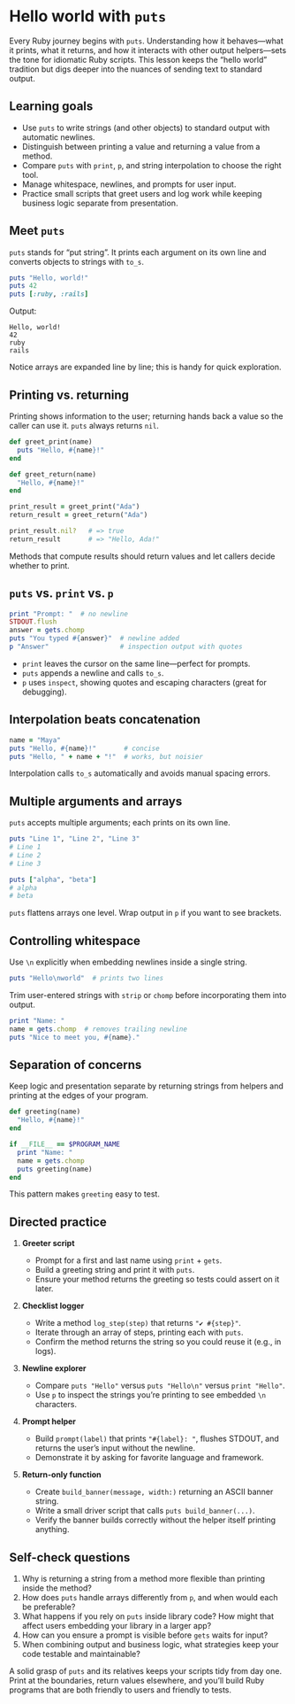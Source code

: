# Hello world with `puts`

Every Ruby journey begins with `puts`. Understanding how it behaves—what it prints, what it returns, and how it interacts with other output helpers—sets the tone for idiomatic Ruby scripts. This lesson keeps the “hello world” tradition but digs deeper into the nuances of sending text to standard output.

## Learning goals

- Use `puts` to write strings (and other objects) to standard output with automatic newlines.
- Distinguish between printing a value and returning a value from a method.
- Compare `puts` with `print`, `p`, and string interpolation to choose the right tool.
- Manage whitespace, newlines, and prompts for user input.
- Practice small scripts that greet users and log work while keeping business logic separate from presentation.

## Meet `puts`

`puts` stands for “put string”. It prints each argument on its own line and converts objects to strings with `to_s`.

```ruby
puts "Hello, world!"
puts 42
puts [:ruby, :rails]
```

Output:

```text
Hello, world!
42
ruby
rails
```

Notice arrays are expanded line by line; this is handy for quick exploration.

## Printing vs. returning

Printing shows information to the user; returning hands back a value so the caller can use it. `puts` always returns `nil`.

```ruby
def greet_print(name)
  puts "Hello, #{name}!"
end

def greet_return(name)
  "Hello, #{name}!"
end

print_result = greet_print("Ada")
return_result = greet_return("Ada")

print_result.nil?   # => true
return_result       # => "Hello, Ada!"
```

Methods that compute results should return values and let callers decide whether to print.

## `puts` vs. `print` vs. `p`

```ruby
print "Prompt: "  # no newline
STDOUT.flush
answer = gets.chomp
puts "You typed #{answer}"  # newline added
p "Answer"                  # inspection output with quotes
```

- `print` leaves the cursor on the same line—perfect for prompts.
- `puts` appends a newline and calls `to_s`.
- `p` uses `inspect`, showing quotes and escaping characters (great for debugging).

## Interpolation beats concatenation

```ruby
name = "Maya"
puts "Hello, #{name}!"       # concise
puts "Hello, " + name + "!"  # works, but noisier
```

Interpolation calls `to_s` automatically and avoids manual spacing errors.

## Multiple arguments and arrays

`puts` accepts multiple arguments; each prints on its own line.

```ruby
puts "Line 1", "Line 2", "Line 3"
# Line 1
# Line 2
# Line 3

puts ["alpha", "beta"]
# alpha
# beta
```

`puts` flattens arrays one level. Wrap output in `p` if you want to see brackets.

## Controlling whitespace

Use `\n` explicitly when embedding newlines inside a single string.

```ruby
puts "Hello\nworld"  # prints two lines
```

Trim user-entered strings with `strip` or `chomp` before incorporating them into output.

```ruby
print "Name: "
name = gets.chomp  # removes trailing newline
puts "Nice to meet you, #{name}."
```

## Separation of concerns

Keep logic and presentation separate by returning strings from helpers and printing at the edges of your program.

```ruby
def greeting(name)
  "Hello, #{name}!"
end

if __FILE__ == $PROGRAM_NAME
  print "Name: "
  name = gets.chomp
  puts greeting(name)
end
```

This pattern makes `greeting` easy to test.

## Directed practice

1. **Greeter script**
   - Prompt for a first and last name using `print` + `gets`.
   - Build a greeting string and print it with `puts`.
   - Ensure your method returns the greeting so tests could assert on it later.

2. **Checklist logger**
   - Write a method `log_step(step)` that returns `"✔ #{step}"`.
   - Iterate through an array of steps, printing each with `puts`.
   - Confirm the method returns the string so you could reuse it (e.g., in logs).

3. **Newline explorer**
   - Compare `puts "Hello"` versus `puts "Hello\n"` versus `print "Hello"`.
   - Use `p` to inspect the strings you’re printing to see embedded `\n` characters.

4. **Prompt helper**
   - Build `prompt(label)` that prints `"#{label}: "`, flushes STDOUT, and returns the user’s input without the newline.
   - Demonstrate it by asking for favorite language and framework.

5. **Return-only function**
   - Create `build_banner(message, width:)` returning an ASCII banner string.
   - Write a small driver script that calls `puts build_banner(...)`.
   - Verify the banner builds correctly without the helper itself printing anything.

## Self-check questions

1. Why is returning a string from a method more flexible than printing inside the method?
2. How does `puts` handle arrays differently from `p`, and when would each be preferable?
3. What happens if you rely on `puts` inside library code? How might that affect users embedding your library in a larger app?
4. How can you ensure a prompt is visible before `gets` waits for input?
5. When combining output and business logic, what strategies keep your code testable and maintainable?

A solid grasp of `puts` and its relatives keeps your scripts tidy from day one. Print at the boundaries, return values elsewhere, and you’ll build Ruby programs that are both friendly to users and friendly to tests.
